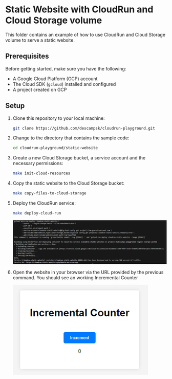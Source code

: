 # Static Website with CloudRun and Cloud Storage volume

This folder contains an example of how to use CloudRun and Cloud Storage volume to serve a static website.

## Prerequisites

Before getting started, make sure you have the following:

- A Google Cloud Platform (GCP) account
- The Cloud SDK (`gcloud`) installed and configured
- A project created on GCP

## Setup

1. Clone this repository to your local machine:

   ```bash
   git clone https://github.com/descampsk/cloudrun-playground.git
   ```

2. Change to the directory that contains the sample code:

   ```bash
   cd cloudrun-playground/static-website
   ```

3. Create a new Cloud Storage bucket, a service account and the necessary permissions:

   ```bash
   make init-cloud-resources
   ```

4. Copy the static website to the Cloud Storage bucket:

   ```bash
   make copy-files-to-cloud-storage
   ```

5. Deploy the CloudRun service:

   ```bash
   make deploy-cloud-run
   ```

   ![alt text](docs/cloudrun-deploy.png)

6. Open the website in your browser via the URL provided by the previous command. You should see an working Incremental Counter

   ![alt text](docs/website.png)
